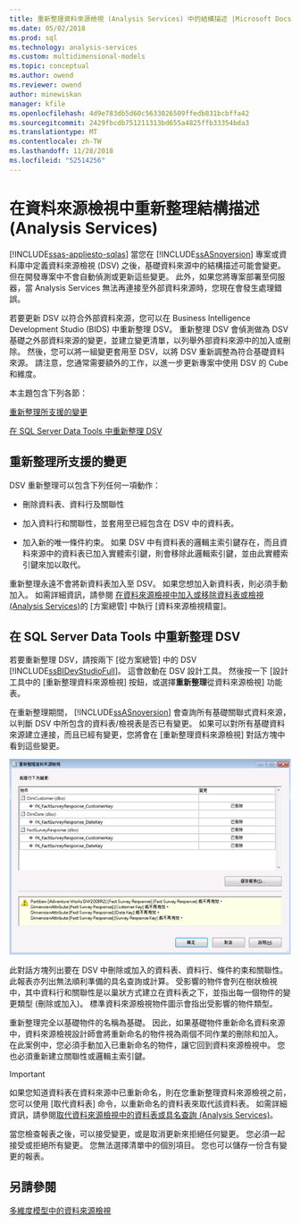 ```yaml
---
title: 重新整理資料來源檢視 (Analysis Services) 中的結構描述 |Microsoft Docs
ms.date: 05/02/2018
ms.prod: sql
ms.technology: analysis-services
ms.custom: multidimensional-models
ms.topic: conceptual
ms.author: owend
ms.reviewer: owend
author: minewiskan
manager: kfile
ms.openlocfilehash: 4d9e783db5d60c5633026509ffedb831bcbffa42
ms.sourcegitcommit: 2429fbcdb751211313bd655a4825ffb33354bda3
ms.translationtype: MT
ms.contentlocale: zh-TW
ms.lasthandoff: 11/28/2018
ms.locfileid: "52514256"
---
```

# <a name="refresh-the-schema-in-a-data-source-view-analysis-services"></a>在資料來源檢視中重新整理結構描述 (Analysis Services)
[!INCLUDE[ssas-appliesto-sqlas](../../includes/ssas-appliesto-sqlas.md)]
  當您在 [!INCLUDE[ssASnoversion](../../includes/ssasnoversion-md.md)] 專案或資料庫中定義資料來源檢視 (DSV) 之後，基礎資料來源中的結構描述可能會變更。 但在開發專案中不會自動偵測或更新這些變更。 此外，如果您將專案部署至伺服器，當 Analysis Services 無法再連接至外部資料來源時，您現在會發生處理錯誤。  
  
 若要更新 DSV 以符合外部資料來源，您可以在 Business Intelligence Development Studio (BIDS) 中重新整理 DSV。 重新整理 DSV 會偵測做為 DSV 基礎之外部資料來源的變更，並建立變更清單，以列舉外部資料來源中的加入或刪除。 然後，您可以將一組變更套用至 DSV，以將 DSV 重新調整為符合基礎資料來源。 請注意，您通常需要額外的工作，以進一步更新專案中使用 DSV 的 Cube 和維度。  
  
 本主題包含下列各節：  
  
 [重新整理所支援的變更](#bkmk_changlist)  
  
 [在 SQL Server Data Tools 中重新整理 DSV](#bkmk_DSVrefresh)  
  
##  <a name="bkmk_changlist"></a> 重新整理所支援的變更  
 DSV 重新整理可以包含下列任何一項動作：  
  
-   刪除資料表、資料行及關聯性  
  
-   加入資料行和關聯性，並套用至已經包含在 DSV 中的資料表。  
  
-   加入新的唯一條件約束。 如果 DSV 中有資料表的邏輯主索引鍵存在，而且資料來源中的資料表已加入實體索引鍵，則會移除此邏輯索引鍵，並由此實體索引鍵來加以取代。  
  
 重新整理永遠不會將新資料表加入至 DSV。 如果您想加入新資料表，則必須手動加入。 如需詳細資訊，請參閱 [在資料來源檢視中加入或移除資料表或檢視 &#40;Analysis Services&#41;](../../analysis-services/multidimensional-models/adding-or-removing-tables-or-views-in-a-data-source-view-analysis-services.md)的 [方案總管] 中執行 [資料來源檢視精靈]。  
  
##  <a name="bkmk_DSVrefresh"></a> 在 SQL Server Data Tools 中重新整理 DSV  
 若要重新整理 DSV，請按兩下 [從方案總管] 中的 DSV [!INCLUDE[ssBIDevStudioFull](../../includes/ssbidevstudiofull-md.md)]。  這會啟動在 DSV 設計工具。  然後按一下 [設計工具中的 [重新整理資料來源檢視] 按鈕，或選擇**重新整理**從資料來源檢視] 功能表。  
  
 在重新整理期間， [!INCLUDE[ssASnoversion](../../includes/ssasnoversion-md.md)] 會查詢所有基礎關聯式資料來源，以判斷 DSV 中所包含的資料表/檢視表是否已有變更。 如果可以對所有基礎資料來源建立連接，而且已經有變更，您將會在 [重新整理資料來源檢視] 對話方塊中看到這些變更。  
  
 ![重新整理資料來源檢視對話方塊](../../analysis-services/multidimensional-models/media/ssas-olapdsv-refresh.gif "重新整理資料來源檢視對話方塊")  
  
 此對話方塊列出要在 DSV 中刪除或加入的資料表、資料行、條件約束和關聯性。 此報表亦列出無法順利準備的具名查詢或計算。 受影響的物件會列在樹狀檢視中，其中資料行和關聯性是以巢狀方式建立在資料表之下，並指出每一個物件的變更類型 (刪除或加入)。 標準資料來源檢視物件圖示會指出受影響的物件類型。  
  
 重新整理完全以基礎物件的名稱為基礎。 因此，如果基礎物件重新命名資料來源中，資料來源檢視設計師會將重新命名的物件視為兩個不同作業的刪除和加入。 在此案例中，您必須手動加入已重新命名的物件，讓它回到資料來源檢視中。 您也必須重新建立關聯性或邏輯主索引鍵。  
  
> [!IMPORTANT]  
>  如果您知道資料表在資料來源中已重新命名，則在您重新整理資料來源檢視之前，您可以使用 [取代資料表] 命令，以重新命名的資料表來取代該資料表。 如需詳細資訊，請參閱[取代資料來源檢視中的資料表或具名查詢 &#40;Analysis Services&#41;](../../analysis-services/multidimensional-models/replace-a-table-or-a-named-query-in-a-data-source-view-analysis-services.md)。  
  
 當您檢查報表之後，可以接受變更，或是取消更新來拒絕任何變更。 您必須一起接受或拒絕所有變更。 您無法選擇清單中的個別項目。 您也可以儲存一份含有變更的報表。  
  
## <a name="see-also"></a>另請參閱  
 [多維度模型中的資料來源檢視](../../analysis-services/multidimensional-models/data-source-views-in-multidimensional-models.md)  
  
  
